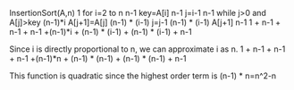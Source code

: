 InsertionSort(A,n)            1
for i=2 to n                  n-1
  key=A[i]                    n-1
  j=i-1                       n-1
  while j>0 and A[j]>key      (n-1)*i
    A[j+1]=A[j]               (n-1) * (i-1)
    j=j-1                     (n-1) * (i-1)
  A[j+1]                      n-1
1 + n-1 + n-1 + n-1 +(n-1)*i + (n-1) * (i-1) + (n-1) * (i-1) + n-1

Since i is directly proportional to n, we can approximate i as n.
1 + n-1 + n-1 + n-1 +(n-1)*n + (n-1) * (n-1) + (n-1) * (n-1) + n-1

This function is quadratic since the highest order term is (n-1) * n=n^2-n
